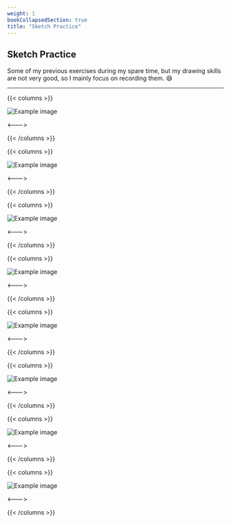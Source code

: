 ```yaml
---
weight: 1
bookCollapsedSection: true
title: "Sketch Practice"
---
```


## **Sketch Practice**

Some of my previous exercises during my spare time, but my drawing skills are not very good, so I mainly focus on recording them. 😅

---

{{< columns >}} <!-- begin columns block -->

![Example image](/d1.jpeg)

<---> <!-- magic separator, between columns -->

{{< /columns >}}

{{< columns >}} <!-- begin columns block -->

![Example image](/d2.png)

<---> <!-- magic separator, between columns -->

{{< /columns >}}

{{< columns >}} <!-- begin columns block -->

![Example image](/d3.jpeg)

<---> <!-- magic separator, between columns -->

{{< /columns >}}

{{< columns >}} <!-- begin columns block -->

![Example image](/d4.png)

<---> <!-- magic separator, between columns -->

{{< /columns >}}

{{< columns >}} <!-- begin columns block -->

![Example image](/d5.jpeg)

<---> <!-- magic separator, between columns -->

{{< /columns >}}

{{< columns >}} <!-- begin columns block -->

![Example image](/d6.jpeg)

<---> <!-- magic separator, between columns -->

{{< /columns >}}

{{< columns >}} <!-- begin columns block -->

![Example image](/d7.png)

<---> <!-- magic separator, between columns -->

{{< /columns >}}

{{< columns >}} <!-- begin columns block -->

![Example image](/d8.jpeg)

<---> <!-- magic separator, between columns -->

{{< /columns >}}

